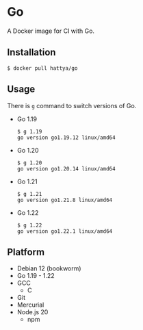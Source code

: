 # Go

A Docker image for CI with Go.


## Installation

```console
$ docker pull hattya/go
```


## Usage

There is `g` command to switch versions of Go.

- Go 1.19
  ```console
  $ g 1.19
  go version go1.19.12 linux/amd64
  ```

- Go 1.20
  ```console
  $ g 1.20
  go version go1.20.14 linux/amd64
  ```

- Go 1.21
  ```console
  $ g 1.21
  go version go1.21.8 linux/amd64
  ```

- Go 1.22
  ```console
  $ g 1.22
  go version go1.22.1 linux/amd64
  ```


## Platform

- Debian 12 (bookworm)
- Go 1.19 - 1.22
- GCC
  - C
- Git
- Mercurial
- Node.js 20
  - npm
